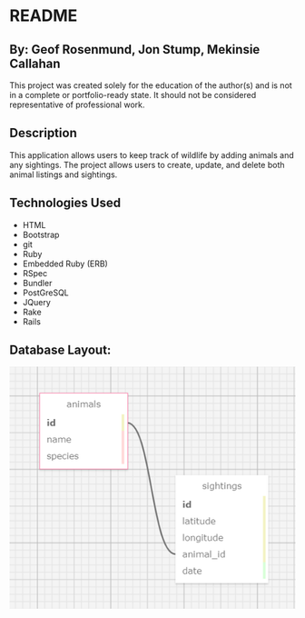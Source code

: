 # README

## By: Geof Rosenmund, Jon Stump, Mekinsie Callahan

This project was created solely for the education of the author(s) and is not in a complete or portfolio-ready state. It should not be considered representative of professional work.

## Description

This application allows users to keep track of wildlife by adding animals and any sightings. The project allows users to create, update, and delete both animal listings and sightings.

## Technologies Used

* HTML
* Bootstrap
* git
* Ruby
* Embedded Ruby (ERB)
* RSpec
* Bundler
* PostGreSQL
* JQuery
* Rake
* Rails

## Database Layout:

![Database Layout](/schema_animals.PNG)
